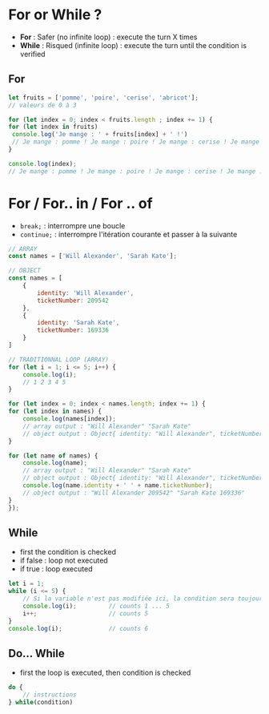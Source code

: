 # For or While ?
- **For** : Safer (no infinite loop) : execute the turn X times
- **While** : Risqued (infinite loop) : execute the turn until the condition is verified

## For
```javascript
let fruits = ['pomme', 'poire', 'cerise', 'abricot']; 
// valeurs de 0 à 3

for (let index = 0; index < fruits.length ; index += 1) {
for (let index in fruits)
 console.log('Je mange : ' + fruits[index] + ' !')
 // Je mange : pomme ! Je mange : poire ! Je mange : cerise ! Je mange : abricot !
}

console.log(index);
// Je mange : pomme ! Je mange : poire ! Je mange : cerise ! Je mange : abricot !
```

# For / For.. in / For .. of
- ``` break; ``` : interrompre une boucle
- ``` continue; ``` : interrompre l'itération courante et passer à la suivante

```javascript
// ARRAY
const names = ['Will Alexander', 'Sarah Kate'];

// OBJECT
const names = [
    {
        identity: 'Will Alexander',
        ticketNumber: 209542
    },
    {
        identity: 'Sarah Kate',
        ticketNumber: 169336
    }
]

// TRADITIONNAL LOOP (ARRAY)
for (let i = 1; i <= 5; i++) {
    console.log(i);
    // 1 2 3 4 5
}

for (let index = 0; index < names.length; index += 1) {
for (let index in names) {
    console.log(names[index]);
    // array output : "Will Alexander" "Sarah Kate"
    // object output : Object{ identity: "Will Alexander", ticketNumber: 209542} Object{identity: "Sarah Kate", ticketNumber: 169336}
}

for (let name of names) {
    console.log(name);
    // array output : "Will Alexander" "Sarah Kate"
    // object output : Object{ identity: "Will Alexander", ticketNumber: 209542} Object{identity: "Sarah Kate", ticketNumber: 169336}
    console.log(name.identity + ' ' + name.ticketNumber);
    // object output : "Will Alexander 209542" "Sarah Kate 169336"
}
});
```

## While
- first the condition is checked
 - if false : loop not executed
 - if true : loop executed
```javascript
let i = 1;
while (i <= 5) {
    // Si la variable n'est pas modifiée ici, la condition sera toujours vraie => infinite loop
    console.log(i);         // counts 1 ... 5
    i++;                    // counts 5
}
console.log(i);             // counts 6
```

## Do... While
- first the loop is executed, then condition is checked
```javascript
do {
    // instructions
} while(condition)
```
